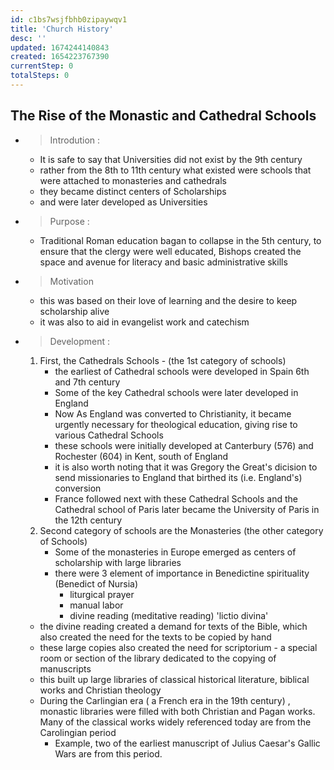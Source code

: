 ```yaml
---
id: c1bs7wsjfbhb0zipaywqv1
title: 'Church History'
desc: ''
updated: 1674244140843
created: 1654223767390
currentStep: 0
totalSteps: 0
---
```


## The Rise of the Monastic and Cathedral Schools
- > Introdution :
  - It is safe to say that Universities did not exist by the 9th century
  - rather from the 8th to 11th century what existed were schools that were attached to monasteries and cathedrals
  - they became distinct centers of Scholarships
  - and were later developed as Universities

- > Purpose :
  - Traditional Roman education bagan to collapse in the 5th century, to ensure that the clergy were well educated, Bishops created the space and avenue for literacy and basic administrative skills

- > Motivation
  - this was based on their love of learning and the desire to keep scholarship alive
  - it was also to aid in evangelist work and catechism

- > Development :
  1. First, the Cathedrals Schools - (the 1st category of schools)
     - the earliest of Cathedral schools were developed in Spain 6th and 7th century
     - Some of the key Cathedral schools were later developed in England
     - Now As England was converted to Christianity, it became urgently necessary for theological education, giving rise to various Cathedral Schools
     - these schools were initially developed at Canterbury (576) and Rochester (604) in Kent, south of England
     - it is also worth noting that it was Gregory the Great's dicision to send missionaries to England that birthed its (i.e. England's) conversion
     - France followed next with these Cathedral Schools and the Cathedral school of Paris later became the University of Paris in the 12th century
  2. Second category of schools are the Monasteries (the other category of Schools)
     - Some of the monasteries in Europe emerged as centers of scholarship with large libraries
     - there were 3 element of importance in Benedictine spirituality (Benedict of Nursia)
        - liturgical prayer
        - manual labor
        - divine reading (meditative reading) 'lictio divina'
    - the divine reading created a demand for texts of the Bible, which also created the need for the texts to be copied by hand
    - these large copies also created the need for scriptorium - a special room or section of the library dedicated to the copying of manuscripts
    - this built up large libraries of classical historical literature, biblical works and Christian theology
    - During the Carlingian era ( a French era in the 19th century) , monastic libraries were filled with both Christian and Pagan works. Many of the classical works widely referenced today are from the Carolingian period
      - Example, two of the earliest manuscript of Julius Caesar's Gallic Wars are from this period.
